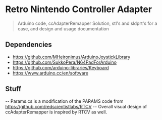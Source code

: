 # Retro  Nintendo Controller Adapter

> Arduino code, ccAdapterRemapper Solution, stl's and sldprt's for a case, and design and usage documentation

## Dependencies
- https://github.com/MHeironimus/ArduinoJoystickLibrary
- https://github.com/SukkoPera/N64PadForArduino
- https://github.com/arduino-libraries/Keyboard
- https://www.arduino.cc/en/software

## Stuff
-- Params.cs is a modification of the PARAMS code from https://github.com/redscientistlabs/RTCV
-- Overall visual design of ccAdapterRemapper is inspired by RTCV as well.
 


